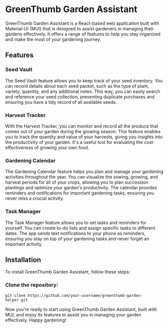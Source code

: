 # GreenThumb Garden Assistant
GreenThumb Garden Assistant is a React-based web application built with Material-UI (MUI) that is designed to assist gardeners in managing their gardens effectively. It offers a range of features to help you stay organized and make the most of your gardening journey.

## Features
### Seed Vault
The Seed Vault feature allows you to keep track of your seed inventory. You can record details about each seed packet, such as the type of plant, variety, quantity, and any additional notes. This way, you can easily search and reference your seed collection, preventing duplicate purchases and ensuring you have a tidy record of all available seeds.

### Harvest Tracker
With the Harvest Tracker, you can monitor and record all the produce that comes out of your garden during the growing season. This feature enables you to track the quantity and value of your harvests, giving you insights into the productivity of your garden. It's a useful tool for evaluating the cost-effectiveness of growing your own food.

### Gardening Calendar
The Gardening Calendar feature helps you plan and manage your gardening activities throughout the year. You can visualize the sowing, growing, and harvest periods for all of your crops, allowing you to plan succession plantings and optimize your garden's productivity. The calendar provides reminders and notifications for important gardening tasks, ensuring you never miss a crucial activity.

### Task Manager
The Task Manager feature allows you to set tasks and reminders for yourself. You can create to-do lists and assign specific tasks to different dates. The app sends text notifications to your phone as reminders, ensuring you stay on top of your gardening tasks and never forget an important activity.

## Installation
To install GreenThumb Garden Assistant, follow these steps:

### Clone the repository:

```shell
git clone https://github.com/your-username/greenthumb-garden-helper.git
```

Now you're ready to start using GreenThumb Garden Assistant, built with MUI, and enjoy its features to assist you in managing your garden effectively. Happy gardening!